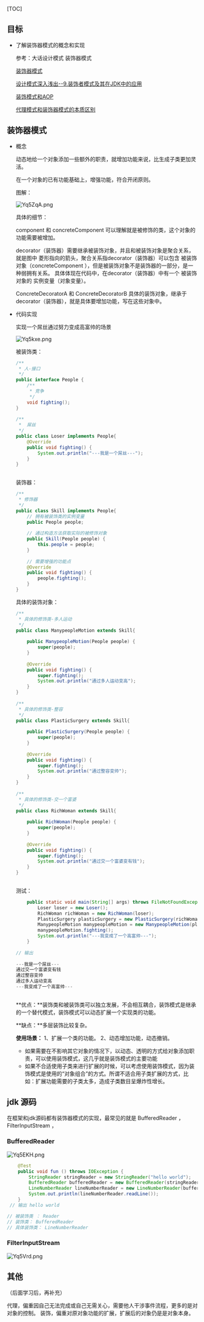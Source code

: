 [TOC]

## 目标

* 了解装饰器模式的概念和实现

  参考：大话设计模式 装饰器模式

  [装饰器模式](https://www.runoob.com/design-pattern/decorator-pattern.html)
  
  [设计模式深入浅出--9.装饰者模式及其在JDK中的应用](https://blog.csdn.net/qq_37909508/article/details/93790595)
  
  [装饰模式和AOP ](https://blog.csdn.net/weiyong1999/article/details/20136903 )
  
  [代理模式和装饰器模式的本质区别 ](https://blog.csdn.net/ll9201314/article/details/105459555/?utm_medium=distribute.pc_relevant.none-task-blog-baidujs-2)

## 装饰器模式

* 概念

  动态地给一个对象添加一些额外的职责，就增加功能来说，比生成子类更加灵活。

  在一个对象的已有功能基础上，增强功能，符合开闭原则。

  图解：

  ![Yq5ZqA.png](https://s1.ax1x.com/2020/05/21/Yq5ZqA.png)

  具体的细节：

  component 和 concreteComponent 可以理解就是被修饰的类，这个对象的功能需要被增加。

  decorator（装饰器）需要继承被装饰对象，并且和被装饰对象是聚合关系，就是图中 菱形指向的箭头，聚合关系指decorator（装饰器）可以包含  被装饰对象（concreteComponent ），但是被装饰对象不是装饰器的一部分，是一种弱拥有关系。 具体体现在代码中，在decorator（装饰器）中有一个 被装饰对象的 实例变量（对象变量）。

  ConcreteDecoratorA 和 ConcreteDecoratorB 具体的装饰对象，继承于 decorator（装饰器），就是具体要增加功能，写在这些对象中。

* 代码实现

  实现一个屌丝通过努力变成高富帅的场景

  ![Yq5kxe.png](https://s1.ax1x.com/2020/05/21/Yq5kxe.png)

  被装饰类：

  ```java
  /**
   * 人-接口
   */
  public interface People {
      /**
       * 竞争
       */
      void fighting();
  }
 
  /**
   *  屌丝
   */
  public class Loser implements People{
      @Override
      public void fighting() {
          System.out.println("---我是一个屌丝---");
      }
  }
 
  ```

  装饰器：

  ```java
  /**
   * 修饰器
   */
  public class Skill implements People{
      // 拥有被装饰类的实例变量
      public People people;
 
      // 通过构造方法获取实际的被修饰对象
      public Skill(People people) {
          this.people = people;
      }
 
      // 需要增强的功能点
      @Override
      public void fighting() {
          people.fighting();
      }
  }
  ```

  具体的装饰对象：

  ```java
  /**
   * 具体的修饰类-多人运动
   */
  public class ManypeopleMotion extends Skill{
 
      public ManypeopleMotion(People people) {
          super(people);
      }
 
      @Override
      public void fighting() {
          super.fighting();
          System.out.println("通过多人运动变高");
      }
  }
 
  /**
   * 具体的修饰类-整容
   */
  public class PlasticSurgery extends Skill{
 
      public PlasticSurgery(People people) {
          super(people);
      }
 
      @Override
      public void fighting() {
          super.fighting();
          System.out.println("通过整容变帅");
      }
  }
 
  /**
   * 具体的修饰类-交一个富婆
   */
  public class RichWoman extends Skill{
 
      public RichWoman(People people) {
          super(people);
      }
 
      @Override
      public void fighting() {
          super.fighting();
          System.out.println("通过交一个富婆变有钱");
      }
  }
 
  ```

  测试：

  ```java
      public static void main(String[] args) throws FileNotFoundException {
          Loser loser = new Loser();
          RichWoman richWoman = new RichWoman(loser);
          PlasticSurgery plasticSurgery = new PlasticSurgery(richWoman);
          ManypeopleMotion manypeopleMotion = new ManypeopleMotion(plasticSurgery);
          manypeopleMotion.fighting();
          System.out.println("---我变成了一个高富帅---");
      }
 
  // 输出
 
  ---我是一个屌丝---
  通过交一个富婆变有钱
  通过整容变帅
  通过多人运动变高
  ---我变成了一个高富帅---
 
  ```

  **优点：**装饰类和被装饰类可以独立发展，不会相互耦合，装饰模式是继承的一个替代模式，装饰模式可以动态扩展一个实现类的功能。

  **缺点：**多层装饰比较复杂。

  **使用场景：** 1、扩展一个类的功能。 2、动态增加功能，动态撤销。
  
  - 如果需要在不影响其它对象的情况下，以动态、透明的方式给对象添加职责，可以使用装饰模式，这几乎就是装饰模式的主要功能
  - 如果不合适使用子类来进行扩展的时候，可以考虑使用装饰模式，因为装饰模式是使用的“对象组合”的方式。所谓不适合用子类扩展的方式，比如：扩展功能需要的子类太多，造成子类数目呈爆炸性增长。

## jdk 源码

在框架和jdk源码都有装饰器模式的实现，最常见的就是 BufferedReader ，FilterInputStream ，

### BufferedReader 

![Yq5EKH.png](https://s1.ax1x.com/2020/05/21/Yq5EKH.png)

```java
    @Test
    public void fun () throws IOException {
        StringReader stringReader = new StringReader("hello world");
        BufferedReader bufferedReader = new BufferedReader(stringReader);
        LineNumberReader lineNumberReader = new LineNumberReader(bufferedReader);
        System.out.println(lineNumberReader.readLine());
    }
 // 输出 hello world

// 被装饰类 ： Reader
// 装饰类： BufferedReader
// 具体装饰类： LineNumberReader

```

### FilterInputStream 

![Yq5Vrd.png](https://s1.ax1x.com/2020/05/21/Yq5Vrd.png)

## 其他

（后面学习后，再补充）

代理，偏重因自己无法完成或自己无需关心，需要他人干涉事件流程，更多的是对对象的控制。 
装饰，偏重对原对象功能的扩展，扩展后的对象仍是是对象本身。